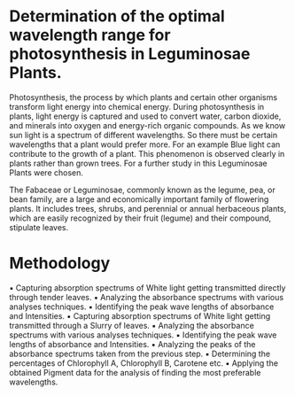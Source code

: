 
# Determination of the  optimal wavelength range for photosynthesis in  Leguminosae Plants.

Photosynthesis, the process by which plants and certain other organisms transform light energy into chemical energy. During photosynthesis in plants, light energy is captured and used to convert water, carbon dioxide, and minerals into oxygen and energy-rich organic compounds. 
As we know sun light is a spectrum of different wavelengths. So there must be certain wavelengths that a plant would prefer more. For an example Blue light can contribute to the growth of a plant. This phenomenon is observed clearly in plants rather than grown trees. For a further study in this Leguminosae Plants were chosen.

The Fabaceae or Leguminosae, commonly known as the legume, pea, or bean family, are a large and economically important family of flowering plants. It includes trees, shrubs, and perennial or annual herbaceous plants, which are easily recognized by their fruit (legume) and their compound, stipulate leaves.

# Methodology

▪ Capturing absorption spectrums of White light getting transmitted directly through tender leaves. 
▪ Analyzing the absorbance spectrums with various analyses techniques. 
▪ Identifying the peak wave lengths of absorbance and Intensities. 
▪ Capturing absorption spectrums of White light getting transmitted through a Slurry of leaves. 
▪ Analyzing the absorbance spectrums with various analyses techniques. 
▪ Identifying the peak wave lengths of absorbance and Intensities.
▪ Analyzing the peaks of the absorbance spectrums taken from the previous step. 
▪ Determining the percentages of Chlorophyll A, Chlorophyll B, Carotene etc. 
▪ Applying the obtained Pigment data for the analysis of finding the most preferable wavelengths.
